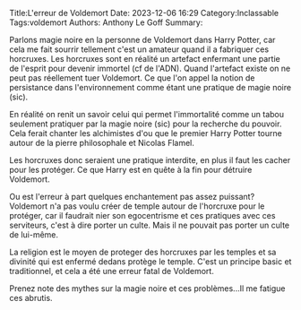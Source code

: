 Title:L'erreur de Voldemort
Date: 2023-12-06 16:29
Category:Inclassable
Tags:voldemort
Authors: Anthony Le Goff
Summary:

Parlons magie noire en la personne de Voldemort dans Harry Potter, car cela me fait sourrir tellement c'est un amateur quand il a fabriquer ces horcruxes. Les horcruxes sont en réalité un artefact enfermant une partie de l'esprit pour devenir immortel (cf de l'ADN). Quand l'artefact existe on ne peut pas réellement tuer Voldemort. Ce que l'on appel la notion de persistance dans l'environnement comme étant une pratique de magie noire (sic).

En réalité on renit un savoir celui qui permet l'immortalité comme un tabou seulement pratiquer par la magie noire (sic) pour la recherche du pouvoir. Cela ferait chanter les alchimistes d'ou que le premier Harry Potter tourne autour de la pierre philosophale et Nicolas Flamel.

Les horcruxes donc seraient une pratique interdite, en plus il faut les cacher pour les protéger. Ce que Harry est en quête à la fin pour détruire Voldemort.

Ou est l'erreur à part quelques enchantement pas assez puissant? Voldemort n'a pas voulu créer de temple autour de l'horcruxe pour le protéger, car il faudrait nier son egocentrisme et ces pratiques avec ces serviteurs, c'est à dire porter un culte. Mais il ne pouvait pas porter un culte de lui-même. 

La religion est le moyen de proteger des horcruxes par les temples et sa divinité qui est enfermé dedans protège le temple. C'est un principe basic et traditionnel, et cela a été une erreur fatal de Voldemort. 

Prenez note des mythes sur la magie noire et ces problèmes...Il me fatigue ces abrutis.